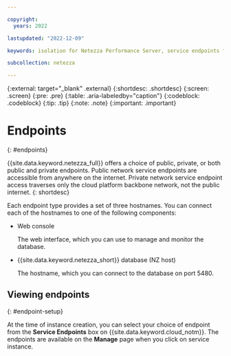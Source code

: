 ```yaml
---

copyright:
  years: 2022

lastupdated: "2022-12-09"

keywords: isolation for Netezza Performance Server, service endpoints for Netezza Performance Server, private network for Netezza Performance Server, network isolation in Netezza Performance Server, non-public routes for Netezza Performance Server, private connection for Netezza Performance Server, private connectivity for Netezza Performance Server, endpoints,

subcollection: netezza

---
```


{:external: target="_blank" .external}
{:shortdesc: .shortdesc}
{:screen: .screen}
{:pre: .pre}
{:table: .aria-labeledby="caption"}
{:codeblock: .codeblock}
{:tip: .tip}
{:note: .note}
{:important: .important}


# Endpoints
{: #endpoints}

{{site.data.keyword.netezza_full}} offers a choice of public, private, or both public and private endpoints. Public network service endpoints are accessible from anywhere on the internet. Private network service endpoint access traverses only the cloud platform backbone network, not the public internet.
{: shortdesc}

Each endpoint type provides a set of three hostnames. You can connect each of the hostnames to one of the following components:

- Web console

   The web interface, which you can use to manage and monitor the database.

- {{site.data.keyword.netezza_short}} database (NZ host)

   The hostname, which you can connect to the database on port 5480.


## Viewing endpoints
{: #endpoint-setup}

At the time of instance creation, you can select your choice of endpoint from the **Service Endpoints** box on {{site.data.keyword.cloud_notm}}.
The endpoints are available on the **Manage** page when you click on service instance.
